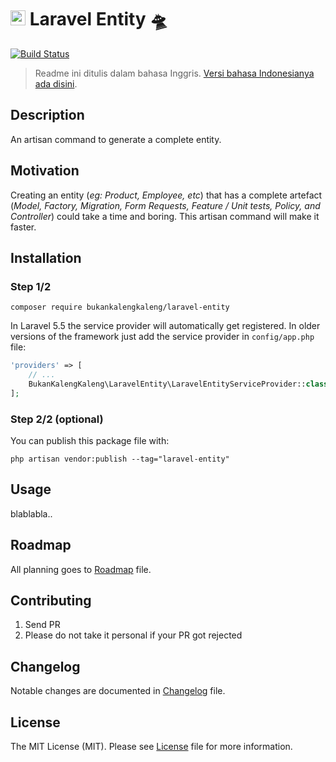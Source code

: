 # <img src="https://seeklogo.com/images/L/laravel-logo-9B01588B1F-seeklogo.com.png" width="24px"> Laravel Entity 🛸

[![Build Status](https://travis-ci.org/bukankalengkaleng/laravel-entity.svg?branch=master)](https://travis-ci.org/bukankalengkaleng/laravel-entity)

> Readme ini ditulis dalam bahasa Inggris. [Versi bahasa Indonesianya ada disini](https://github.com/bukankalengkaleng/laravel-entity/blob/master/README.md).

## Description

An artisan command to generate a complete entity.

## Motivation

Creating an entity (*eg: Product, Employee, etc*) that has a complete artefact (*Model, Factory, Migration, Form Requests, Feature / Unit tests, Policy, and Controller*) could take a time and boring. This artisan command will make it faster.

## Installation

### Step 1/2

`composer require bukankalengkaleng/laravel-entity`

In Laravel 5.5 the service provider will automatically get registered. In older versions of the framework just add the service provider in `config/app.php` file:

```php
'providers' => [
    // ...
    BukanKalengKaleng\LaravelEntity\LaravelEntityServiceProvider::class,
];
```

### Step 2/2 (optional)

You can publish this package file with:

`php artisan vendor:publish --tag="laravel-entity"`

## Usage

blablabla..

## Roadmap

All planning goes to [Roadmap](https://github.com/bukankalengkaleng/laravel-entity/blob/master/ROADMAP.md) file.

## Contributing

1. Send PR
1. Please do not take it personal if your PR got rejected

## Changelog

Notable changes are documented in [Changelog](https://github.com/bukankalengkaleng/laravel-entity/blob/master/CHANGELOG.md) file.

## License

The MIT License (MIT). Please see [License](https://github.com/bukankalengkaleng/laravel-entity/blob/master/LICENSE.md) file for more information.
